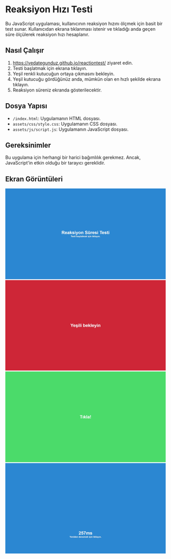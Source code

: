 # Reaksiyon Hızı Testi

Bu JavaScript uygulaması, kullanıcının reaksiyon hızını ölçmek için basit bir test sunar.
Kullanıcıdan ekrana tıklanması istenir ve tıkladığı anda geçen süre ölçülerek reaksiyon hızı hesaplanır.

## Nasıl Çalışır

1. https://vedategunduz.github.io/reactiontest/ ziyaret edin.
2. Testi başlatmak için ekrana tıklayın.
3. Yeşil renkli kutucuğun ortaya çıkmasını bekleyin.
4. Yeşil kutucuğu gördüğünüz anda, mümkün olan en hızlı şekilde ekrana tıklayın.
5. Reaksiyon süreniz ekranda gösterilecektir.

## Dosya Yapısı

- `/index.html`: Uygulamanın HTML dosyası.
- `assets/css/style.css`: Uygulamanın CSS dosyası.
- `assets/js/script.js`: Uygulamanın JavaScript dosyası.

## Gereksinimler

Bu uygulama için herhangi bir harici bağımlılık gerekmez. Ancak, JavaScript'in etkin olduğu bir tarayıcı gereklidir.

## Ekran Görüntüleri

![Başlangıç Ekranı](assets/img/start.jpg)
![Bekleme Ekranı](assets/img/wait.jpg)
![Tıklama Ekranı](assets/img/click.jpg)
![Sonuç Ekranı](assets/img/result.jpg)
